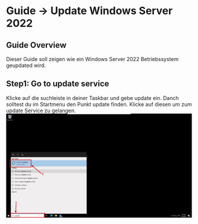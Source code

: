 # Guide -> Update Windows Server 2022
## Guide Overview
Dieser Guide soll zeigen wie ein Windows Server 2022 Betriebssystem geupdated wird.
## Step1: Go to update service
Klicke auf die suchleiste in deiner Taskbar und gebe update ein. Danch solltest du im Startmenu den Punkt update finden.
Klicke auf diesen um zum update Service zu gelangen.
![image](https://github.com/GeraldLeikam/tutorials/blob/master/images/windows/server/update/windows_server_2022_go_update.png)